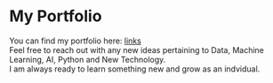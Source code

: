 # My Portfolio

You can find my portfolio here: [links](https://preetparmar.github.io/ "My Portfolio")<br/>
Feel free to reach out with any new ideas pertaining to Data, Machine Learning, AI, Python and New Technology.<br/>
I am always ready to learn something new and grow as an indvidual.<br/>